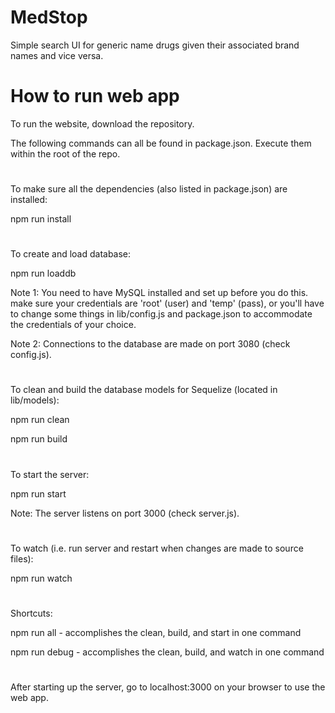 # MedStop

Simple search UI for generic name drugs given their associated brand names and vice versa.

# How to run web app

To run the website, download the repository.

The following commands can all be found in package.json. Execute them within the root of the repo.
#

To make sure all the dependencies (also listed in package.json) are installed:

npm run install
#

To create and load database:

npm run loaddb

Note 1:  You need to have MySQL installed and set up before you do this.
make sure your credentials are 'root' (user) and 'temp' (pass), or you'll have
to change some things in lib/config.js and package.json to accommodate
the credentials of your choice.

Note 2: Connections to the database are made on port 3080 (check config.js).
#

To clean and build the database models for Sequelize (located in lib/models):

npm run clean

npm run build
#

To start the server:

npm run start

Note: The server listens on port 3000 (check server.js).
#

To watch (i.e. run server and restart when changes are made to source files):

npm run watch
#

Shortcuts:

npm run all - accomplishes the clean, build, and start in one command

npm run debug - accomplishes the clean, build, and watch in one command
#

After starting up the server, go to localhost:3000 on your browser to use the web app.

